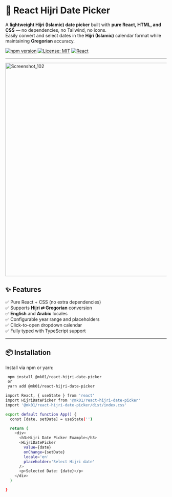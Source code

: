 ﻿# 🌙 React Hijri Date Picker

A **lightweight Hijri (Islamic) date picker** built with **pure React, HTML, and CSS** — no dependencies, no Tailwind, no icons.  
Easily convert and select dates in the **Hijri (Islamic)** calendar format while maintaining **Gregorian** accuracy.

[![npm version](https://img.shields.io/npm/v/react-hijri-date-picker.svg)](https://www.npmjs.com/package/@mk01/react-hijri-date-picker)
[![License: MIT](https://img.shields.io/badge/License-MIT-yellow.svg)](LICENSE)
[![React](https://img.shields.io/badge/react-17%2B-blue.svg)](https://react.dev)

---
<img width="1076" height="667" alt="Screenshot_102" src="https://github.com/user-attachments/assets/d14b4ebf-d383-4190-952f-0205d2ee559d" />

## ✨ Features

✅ Pure React + CSS (no extra dependencies)  
✅ Supports **Hijri ⇄ Gregorian** conversion  
✅ **English** and **Arabic** locales  
✅ Configurable year range and placeholders  
✅ Click-to-open dropdown calendar  
✅ Fully typed with TypeScript support  

---

## 📦 Installation

Install via npm or yarn:

```bash
 npm install @mk01/react-hijri-date-picker
 or
 yarn add @mk01/react-hijri-date-picker
```
```bash
import React, { useState } from 'react'
import HijriDatePicker from '@mk01/react-hijri-date-picker'
import '@mk01/react-hijri-date-picker/dist/index.css'

export default function App() {
  const [date, setDate] = useState('')

  return (
    <div>
      <h3>Hijri Date Picker Example</h3>
      <HijriDatePicker
        value={date}
        onChange={setDate}
        locale='en'
        placeholder='Select Hijri date'
      />
      <p>Selected Date: {date}</p>
    </div>
  )

}
